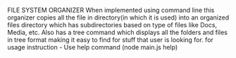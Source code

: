 FILE SYSTEM ORGANIZER
When implemented using command line this organizer copies all the file in directory(in which it is used) into an organized files directory which has subdirectories based on type of files like Docs, Media, etc. 
Also has a tree command which displays all the folders and files in tree format making it easy to find for stuff that user is looking for.
for usage instruction - Use help command (node main.js help)
